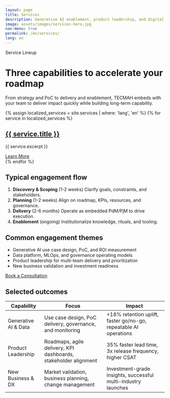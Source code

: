 ```yaml
---
layout: page
title: Services
description: Generative AI enablement, product leadership, and digital transformation consulting by TECMAH
image: assets/images/services-hero.jpg
nav-menu: true
permalink: /en/services/
lang: en
---
```


<div class="container my-5">
  <div class="row justify-content-center mb-5">
    <div class="col-lg-10">
      <span class="badge-soft">Service Lineup</span>
      <h1 class="section-heading mt-3">Three capabilities to accelerate your roadmap</h1>
      <p class="lead">From strategy and PoC to delivery and enablement, TECMAH embeds with your team to deliver impact quickly while building long-term capability.</p>
    </div>
  </div>

  <div class="row g-4 mb-6">
    {% assign localized_services = site.services | where: 'lang', 'en' %}
    {% for service in localized_services %}
      <div class="col-md-4">
        <div class="service service-summary h-100">
          <div class="service-content">
            <h2 class="service-title"><a href="{{ service.permalink | relative_url }}">{{ service.title }}</a></h2>
            <p>{{ service.excerpt }}</p>
            <a class="button button-primary mt-3" href="{{ service.permalink | relative_url }}">Learn More</a>
          </div>
        </div>
      </div>
    {% endfor %}
  </div>

  <div class="row g-4 align-items-stretch mb-6">
    <div class="col-lg-6">
      <div class="contact-card h-100">
        <h2 class="section-heading">Typical engagement flow</h2>
        <ol class="mt-3">
          <li><strong>Discovery & Scoping</strong> (1-2 weeks) Clarify goals, constraints, and stakeholders.</li>
          <li><strong>Planning</strong> (1-2 weeks) Align on roadmap, KPIs, resources, and governance.</li>
          <li><strong>Delivery</strong> (2-6 months) Operate as embedded PdM/PjM to drive execution.</li>
          <li><strong>Enablement</strong> (ongoing) Institutionalize knowledge, rituals, and tooling.</li>
        </ol>
      </div>
    </div>
    <div class="col-lg-6">
      <div class="contact-card h-100">
        <h2 class="section-heading">Common engagement themes</h2>
        <ul class="mt-3">
          <li>Generative AI use case design, PoC, and ROI measurement</li>
          <li>Data platform, MLOps, and governance operating models</li>
          <li>Product leadership for multi-team delivery and prioritization</li>
          <li>New business validation and investment readiness</li>
        </ul>
        <a class="button button-primary mt-3" href="/en/contact/">Book a Consultation</a>
      </div>
    </div>
  </div>

  <div class="table-wrapper">
    <h2 class="section-heading mb-3">Selected outcomes</h2>
    <table class="table">
      <thead>
        <tr>
          <th scope="col">Capability</th>
          <th scope="col">Focus</th>
          <th scope="col">Impact</th>
        </tr>
      </thead>
      <tbody>
        <tr>
          <td>Generative AI & Data</td>
          <td>Use case design, PoC delivery, governance, and monitoring</td>
          <td>+18% retention uplift, faster go/no-go, repeatable AI operations</td>
        </tr>
        <tr>
          <td>Product Leadership</td>
          <td>Roadmaps, agile delivery, KPI dashboards, stakeholder alignment</td>
          <td>35% faster lead time, 3x release frequency, higher CSAT</td>
        </tr>
        <tr>
          <td>New Business & DX</td>
          <td>Market validation, business planning, change management</td>
          <td>Investment-grade insights, successful multi-industry launches</td>
        </tr>
      </tbody>
    </table>
  </div>
</div>
